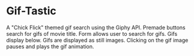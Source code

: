 # Gif-Tastic

A "Chick Flick" themed gif search using the Giphy API. Premade buttons search for gifs of movie title. Form allows user to search for gifs. Gifs display below. Gifs are displayed as still images. Clicking on the gif image pauses and plays the gif animation.